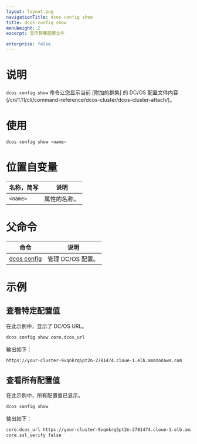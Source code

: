 ```yaml
---
layout: layout.pug
navigationTitle: dcos config show
title: dcos config show
menuWeight: 2
excerpt: 显示群集配置文件

enterprise: false
---
```



# 说明
`dcos config show` 命令让您显示当前 [附加的群集] 的 DC/OS 配置文件内容(/cn/1.11/cli/command-reference/dcos-cluster/dcos-cluster-attach/)。

# 使用

```bash
dcos config show <name>
```


# 位置自变量

| 名称，简写 | 说明 |
|---------|-------------|
| `<name>` | 属性的名称。 |

# 父命令

| 命令 | 说明 |
|---------|-------------|
|[dcos config](/cn/1.11/cli/command-reference/dcos-config/) | 管理 DC/OS 配置。 |

# 示例

## 查看特定配置值

在此示例中，显示了 DC/OS URL。

```bash
dcos config show core.dcos_url
```

输出如下：

```bash
https://your-cluster-9vqnkrq5pt2n-2781474.cloue-1.elb.amazonaws.com
```

## 查看所有配置值

在此示例中，所有配置值已显示。

```bash
dcos config show
```

输出如下：

```bash
core.dcos_url https://your-cluster-9vqnkrq5pt2n-2781474.cloue-1.elb.amazonaws.com
core.ssl_verify false
```
